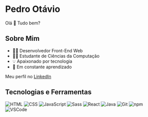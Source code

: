 # Pedro Otávio

Olá 👋 Tudo bem?

## Sobre Mim

- 👨‍💻 Desenvolvedor Front-End Web 
- 👨‍🎓 Estudante de Ciências da Computação  
- 💡 Apaixonado por tecnologia
- 🌱 Em constante aprendizado

Meu perfil no [LinkedIn](https://www.linkedin.com/in/pedro-otavio-bezerra/)

## Tecnologias e Ferramentas
![HTML](https://img.shields.io/badge/-HTML-orange?style=flat-square&logo=html5&logoColor=white) 
![CSS](https://img.shields.io/badge/-CSS-blue?style=flat-square&logo=css3&logoColor=white) 
![JavaScript](https://img.shields.io/badge/-JavaScript-yellow?style=flat-square&logo=javascript&logoColor=white) 
![Sass](https://img.shields.io/badge/-Sass-pink?style=flat-square&logo=sass&logoColor=white) 
![React](https://img.shields.io/badge/-React-blue?style=flat-square&logo=react&logoColor=white) 
![Java](https://img.shields.io/badge/-Java-red?style=flat-square&logo=java&logoColor=white) 
![Git](https://img.shields.io/badge/-Git-orange?style=flat-square&logo=git&logoColor=white) 
![npm](https://img.shields.io/badge/-npm-red?style=flat-square&logo=npm&logoColor=white) 
![VSCode](https://img.shields.io/badge/-VSCode-blueviolet?style=flat-square&logo=visual-studio-code&logoColor=white)


